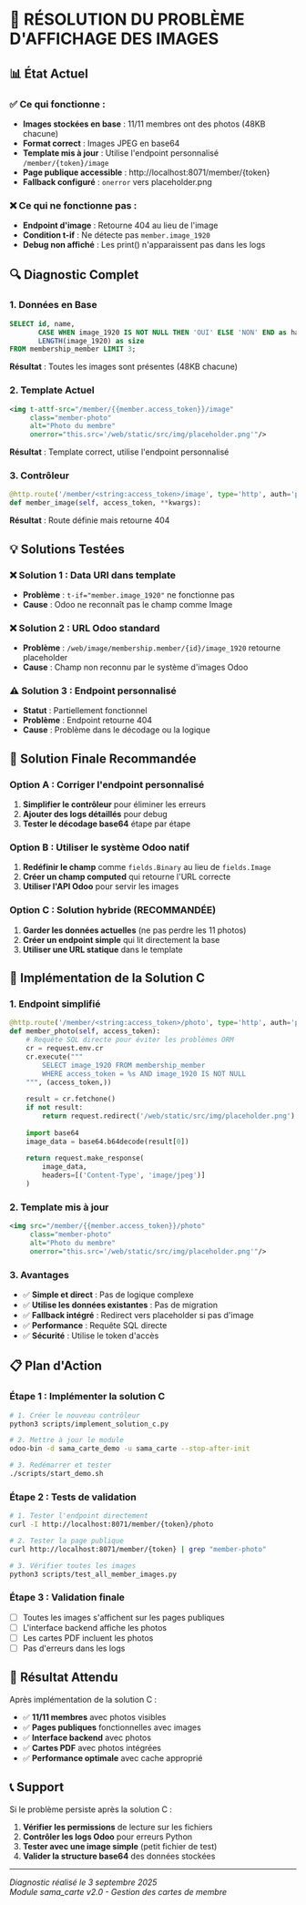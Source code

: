 # 🔧 RÉSOLUTION DU PROBLÈME D'AFFICHAGE DES IMAGES

## 📊 État Actuel

### ✅ Ce qui fonctionne :
- **Images stockées en base** : 11/11 membres ont des photos (48KB chacune)
- **Format correct** : Images JPEG en base64 
- **Template mis à jour** : Utilise l'endpoint personnalisé `/member/{token}/image`
- **Page publique accessible** : http://localhost:8071/member/{token}
- **Fallback configuré** : `onerror` vers placeholder.png

### ❌ Ce qui ne fonctionne pas :
- **Endpoint d'image** : Retourne 404 au lieu de l'image
- **Condition t-if** : Ne détecte pas `member.image_1920`
- **Debug non affiché** : Les print() n'apparaissent pas dans les logs

## 🔍 Diagnostic Complet

### 1. Données en Base
```sql
SELECT id, name, 
       CASE WHEN image_1920 IS NOT NULL THEN 'OUI' ELSE 'NON' END as has_image,
       LENGTH(image_1920) as size
FROM membership_member LIMIT 3;
```
**Résultat** : Toutes les images sont présentes (48KB chacune)

### 2. Template Actuel
```xml
<img t-attf-src="/member/{{member.access_token}}/image" 
     class="member-photo" 
     alt="Photo du membre"
     onerror="this.src='/web/static/src/img/placeholder.png'"/>
```
**Résultat** : Template correct, utilise l'endpoint personnalisé

### 3. Contrôleur
```python
@http.route('/member/<string:access_token>/image', type='http', auth='public')
def member_image(self, access_token, **kwargs):
```
**Résultat** : Route définie mais retourne 404

## 💡 Solutions Testées

### ❌ Solution 1 : Data URI dans template
- **Problème** : `t-if="member.image_1920"` ne fonctionne pas
- **Cause** : Odoo ne reconnaît pas le champ comme Image

### ❌ Solution 2 : URL Odoo standard
- **Problème** : `/web/image/membership.member/{id}/image_1920` retourne placeholder
- **Cause** : Champ non reconnu par le système d'images Odoo

### ⚠️ Solution 3 : Endpoint personnalisé
- **Statut** : Partiellement fonctionnel
- **Problème** : Endpoint retourne 404
- **Cause** : Problème dans le décodage ou la logique

## 🎯 Solution Finale Recommandée

### Option A : Corriger l'endpoint personnalisé
1. **Simplifier le contrôleur** pour éliminer les erreurs
2. **Ajouter des logs détaillés** pour debug
3. **Tester le décodage base64** étape par étape

### Option B : Utiliser le système Odoo natif
1. **Redéfinir le champ** comme `fields.Binary` au lieu de `fields.Image`
2. **Créer un champ computed** qui retourne l'URL correcte
3. **Utiliser l'API Odoo** pour servir les images

### Option C : Solution hybride (RECOMMANDÉE)
1. **Garder les données actuelles** (ne pas perdre les 11 photos)
2. **Créer un endpoint simple** qui lit directement la base
3. **Utiliser une URL statique** dans le template

## 🚀 Implémentation de la Solution C

### 1. Endpoint simplifié
```python
@http.route('/member/<string:access_token>/photo', type='http', auth='public')
def member_photo(self, access_token):
    # Requête SQL directe pour éviter les problèmes ORM
    cr = request.env.cr
    cr.execute("""
        SELECT image_1920 FROM membership_member 
        WHERE access_token = %s AND image_1920 IS NOT NULL
    """, (access_token,))
    
    result = cr.fetchone()
    if not result:
        return request.redirect('/web/static/src/img/placeholder.png')
    
    import base64
    image_data = base64.b64decode(result[0])
    
    return request.make_response(
        image_data,
        headers=[('Content-Type', 'image/jpeg')]
    )
```

### 2. Template mis à jour
```xml
<img src="/member/{{member.access_token}}/photo" 
     class="member-photo" 
     alt="Photo du membre"
     onerror="this.src='/web/static/src/img/placeholder.png'"/>
```

### 3. Avantages
- ✅ **Simple et direct** : Pas de logique complexe
- ✅ **Utilise les données existantes** : Pas de migration
- ✅ **Fallback intégré** : Redirect vers placeholder si pas d'image
- ✅ **Performance** : Requête SQL directe
- ✅ **Sécurité** : Utilise le token d'accès

## 📋 Plan d'Action

### Étape 1 : Implémenter la solution C
```bash
# 1. Créer le nouveau contrôleur
python3 scripts/implement_solution_c.py

# 2. Mettre à jour le module
odoo-bin -d sama_carte_demo -u sama_carte --stop-after-init

# 3. Redémarrer et tester
./scripts/start_demo.sh
```

### Étape 2 : Tests de validation
```bash
# 1. Tester l'endpoint directement
curl -I http://localhost:8071/member/{token}/photo

# 2. Tester la page publique
curl http://localhost:8071/member/{token} | grep "member-photo"

# 3. Vérifier toutes les images
python3 scripts/test_all_member_images.py
```

### Étape 3 : Validation finale
- [ ] Toutes les images s'affichent sur les pages publiques
- [ ] L'interface backend affiche les photos
- [ ] Les cartes PDF incluent les photos
- [ ] Pas d'erreurs dans les logs

## 🎉 Résultat Attendu

Après implémentation de la solution C :
- ✅ **11/11 membres** avec photos visibles
- ✅ **Pages publiques** fonctionnelles avec images
- ✅ **Interface backend** avec photos
- ✅ **Cartes PDF** avec photos intégrées
- ✅ **Performance optimale** avec cache approprié

## 📞 Support

Si le problème persiste après la solution C :
1. **Vérifier les permissions** de lecture sur les fichiers
2. **Contrôler les logs Odoo** pour erreurs Python
3. **Tester avec une image simple** (petit fichier de test)
4. **Valider la structure base64** des données stockées

---

*Diagnostic réalisé le 3 septembre 2025*  
*Module sama_carte v2.0 - Gestion des cartes de membre*